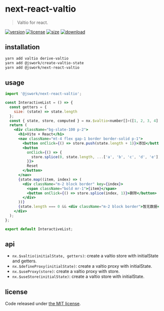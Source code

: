 # next-react-valtio
> Valtio for react.

[![version][version-image]][version-url]
[![license][license-image]][license-url]
[![size][size-image]][size-url]
[![download][download-image]][download-url]

## installation
```bash
yarn add valtio derive-valtio
yarn add @jswork/create-valtio-state
yarn add @jswork/next-react-valtio
```

## usage
```js
import '@jswork/next-react-valtio';
```

```jsx
const InteractiveList = () => {
  const getters = {
    size: (state) => state.length
  };
  const { state, store, computed } = nx.$valtio<number[]>([1, 2, 3, 4], getters);
  return (
    <div className="bg-slate-100 p-2">
      <h1>Vite + React</h1>
      <nav className="mt-4 flex gap-1 border border-solid p-1">
        <button onClick={() => store.push(state.length + 1)}>添加</button>
        <button
          onClick={() => {
            store.splice(0, state.length, ...['a', 'b', 'c', 'd', 'e']);
          }}>
          Reset
        </button>
      </nav>
      {state.map((item, index) => (
        <div className="m-2 block border" key={index}>
          <span className="bold mr-1">{item}</span>
          <button onClick={() => store.splice(index, 1)}>删除</button>
        </div>
      ))}
      {state.length === 0 && <div className="m-2 block border">暂无数据</div>}
    </div>
  );
};

export default InteractiveList;
```

## api
- `nx.$valtio(initialState, getters)`: create a valtio store with initialState and getters.
- `nx.$defineProxy(initialState)`: create a valtio proxy with initialState.
- `nx.$useProxy(store)`: create a valtio proxy with store.
- `nx.$useStore(initialState)`: create a valtio store with initialState.

## license
Code released under [the MIT license](https://github.com/afeiship/next-react-valtio/blob/master/LICENSE.txt).

[version-image]: https://img.shields.io/npm/v/@jswork/next-react-valtio
[version-url]: https://npmjs.org/package/@jswork/next-react-valtio

[license-image]: https://img.shields.io/npm/l/@jswork/next-react-valtio
[license-url]: https://github.com/afeiship/next-react-valtio/blob/master/LICENSE.txt

[size-image]: https://img.shields.io/bundlephobia/minzip/@jswork/next-react-valtio
[size-url]: https://github.com/afeiship/next-react-valtio/blob/master/dist/next-react-valtio.min.js

[download-image]: https://img.shields.io/npm/dm/@jswork/next-react-valtio
[download-url]: https://www.npmjs.com/package/@jswork/next-react-valtio
